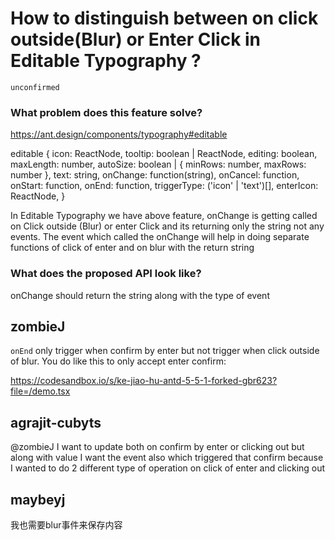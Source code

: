 # How to distinguish between on click outside(Blur) or Enter Click in Editable Typography ?

`unconfirmed`

### What problem does this feature solve?

https://ant.design/components/typography#editable

editable
{
icon: ReactNode,
tooltip: boolean | ReactNode,
editing: boolean,
maxLength: number,
autoSize: boolean | { minRows: number, maxRows: number },
text: string,
onChange: function(string),
onCancel: function,
onStart: function,
onEnd: function,
triggerType: ('icon' | 'text')[],
enterIcon: ReactNode,
}

In Editable Typography we have above feature, onChange is getting called on Click outside (Blur) or enter Click and its returning only the string not any events. The event which called the onChange will help in doing separate functions of click of enter and on blur with the return string

### What does the proposed API look like?

onChange should return the string along with the type of event

<!-- generated by ant-design-issue-helper. DO NOT REMOVE -->

## zombieJ

`onEnd` only trigger when confirm by enter but not trigger when click outside of blur. You do like this to only accept enter confirm:

https://codesandbox.io/s/ke-jiao-hu-antd-5-5-1-forked-gbr623?file=/demo.tsx

## agrajit-cubyts

@zombieJ I want to update both on confirm by enter or clicking out but along with value I want the event also which triggered that confirm because I wanted to do 2 different type of operation on click of enter and clicking out

## maybeyj

我也需要blur事件来保存内容
